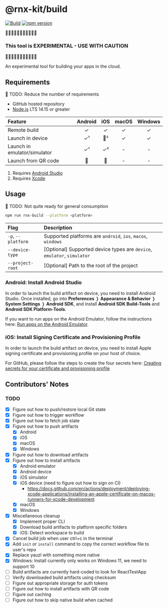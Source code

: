 # @rnx-kit/build

[![Build](https://github.com/microsoft/rnx-kit/actions/workflows/build.yml/badge.svg)](https://github.com/microsoft/rnx-kit/actions/workflows/build.yml)
[![npm version](https://img.shields.io/npm/v/@rnx-kit/build)](https://www.npmjs.com/package/@rnx-kit/build)

🚧🚧🚧🚧🚧🚧🚧🚧🚧🚧🚧

### This tool is EXPERIMENTAL - USE WITH CAUTION

🚧🚧🚧🚧🚧🚧🚧🚧🚧🚧🚧

An experimental tool for building your apps in the cloud.

## Requirements

🚧 TODO: Reduce the number of requirements

- GitHub hosted repository
- [Node.js](https://nodejs.org/en/download/) LTS 14.15 or greater

| Feature                      | Android | iOS | macOS | Windows |
| :--------------------------- | :-----: | :-: | :---: | :-----: |
| Remote build                 |    ✓    |  ✓  |   ✓   |    ✓    |
| Launch in device             |   ✓¹    | 🚧² |   ✓   |    ✓    |
| Launch in emulator/simulator |   ✓¹    | ✓²  |   -   |    -    |
| Launch from QR code          |   🚧    | 🚧  |   -   |    -    |

1. Requires [Android Studio](https://developer.android.com/studio)
2. Requires [Xcode](https://developer.apple.com/xcode/)

## Usage

🚧 TODO: Not quite ready for general consumption

```sh
npm run rnx-build --platform <platform>
```

| Flag               | Description                                                             |
| :----------------- | :---------------------------------------------------------------------- |
| `-p`, `--platform` | Supported platforms are `android`, `ios`, `macos`, `windows`            |
| `--device-type`    | [Optional] Supported device types are `device`, `emulator`, `simulator` |
| `--project-root`   | [Optional] Path to the root of the project                              |

### Android: Install Android Studio

In order to launch the build artifact on device, you need to install Android
Studio. Once installed, go into **Preferences** ❭ **Appearance & Behavior** ❭
**System Settings** ❭ **Android SDK**, and install **Android SDK Build-Tools**
and **Android SDK Platform-Tools**.

If you want to run apps on the Android Emulator, follow the instructions here:
[Run apps on the Android Emulator](https://developer.android.com/studio/run/emulator).

### iOS: Install Signing Certificate and Provisioning Profile

In order to launch the build artifact on device, you need to install Apple
signing certificate and provisioning profile on your host of choice.

For GitHub, please follow the steps to create the four secrets here:
[Creating secrets for your certificate and provisioning profile](https://docs.github.com/en/actions/deployment/deploying-xcode-applications/installing-an-apple-certificate-on-macos-runners-for-xcode-development#creating-secrets-for-your-certificate-and-provisioning-profile)

## Contributors' Notes

### TODO

- [x] Figure out how to push/restore local Git state
- [x] Figure out how to trigger workflow
- [x] Figure out how to fetch job state
- [x] Figure out how to push artifacts
  - [x] Android
  - [x] iOS
  - [x] macOS
  - [x] Windows
- [x] Figure out how to download artifacts
- [x] Figure out how to install artifacts
  - [x] Android emulator
  - [x] Android device
  - [x] iOS simulator
  - [x] iOS device (need to figure out how to sign on CI)
    - https://docs.github.com/en/actions/deployment/deploying-xcode-applications/installing-an-apple-certificate-on-macos-runners-for-xcode-development
  - [x] macOS
  - [x] Windows
- [x] Miscellaneous cleanup
  - [x] Implement proper CLI
  - [x] Download build artifacts to platform specific folders
  - [x] iOS: Detect workspace to build
- [x] Cancel build job when user ctrl+c in the terminal
- [x] Add `init` or `install` command to copy the correct workflow file to
      user's repo
- [x] Replace yauzl with something more native
- [x] Windows: Install currently only works on Windows 11, we need to support 10
- [ ] Build artifacts are currently hard-coded to look for ReactTestApp
- [ ] Verify downloaded build artifacts using checksum
- [ ] Figure out appropriate storage for auth tokens
- [ ] Figure out how to install artifacts with QR code
- [ ] Figure out caching
- [ ] Figure out how to skip native build when cached
